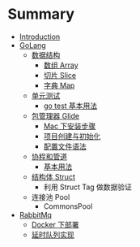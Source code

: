 # Summary

* [Introduction](README.md)
* [GoLang](/document/golang.md)
  * [数据结构](document/golang/shu-ju-jie-gou.md)
    * [数组 Array](document/golang/shu-ju-jie-gou/shu-zu-array.md)
    * [切片 Slice](document/golang/shu-ju-jie-gou/qie-pian-slice.md)
    * [字典 Map](document/golang/shu-ju-jie-gou/zi-dian-map.md)
  * [单元测试](document/golang/1dan-yuan-ce-shi.md)
    * [go test 基本用法](document/golang/1dan-yuan-ce-shi/21-go-test.md)
  * [包管理器 Glide](document/golang/bao-guan-li-qi.md)
    * [Mac 下安装步骤](document/golang/bao-guan-li-qi/11-mac-xia-an-zhuang-bu-zou.md)
    * [项目创建与初始化](document/golang/bao-guan-li-qi/12-zai-xiang-mu-li-chu-shi-hua.md)
    * [配置文件语法](document/golang/bao-guan-li-qi/13-pei-zhi-wen-jian-yu-fa.md)
  * [协程和管道](document/golang/xie-cheng-he-guan-dao.md)
    * [基本用法](document/golang/ji-ben-yong-fa.md)
  * [结构体 Struct](document/golang/jie-gou-ti-struct.md)
    * 利用 Struct Tag 做数据验证
  * 连接池 Pool
    * CommonsPool
* [RabbitMq](rabbitmq.md)
  * [Docker 下部署](/document/rabbitmq/doc.md)
  * [延时队列实现](document/rabbitmq/yan-shi-dui-lie-shi-xian.md)

